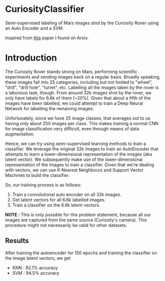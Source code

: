 # CuriosityClassifier
Semi-supervised labeling of Mars images shot by the Curiosity Rover using an Auto Encoder and a SVM.

Inspired from [this](https://arxiv.org/pdf/1911.06623.pdf) paper I found on Arxiv.

# **Introduction**

The Curiosity Rover stands strong on Mars, performing scientific experiments and sending images back on a regular basis. Broadly speaking, these images fall into 25 categories, including but not limited to "wheel", "drill", "drill hole", "turret", etc. Labelling all the images taken by the rover is a laborious task, though. From around 32k images shot by the rover, we only have labels for 6.6k of them (~20%). Given that about a fifth of the images have been labelled, we could attempt to train a Deep Neural Network for labelling the remaining images.


Unfortunately, since we have 25 image classes, that averages out to us having only about 250 images per class. This makes training a normal CNN for image classification very difficult, even through means of data augmentation.


Hence, we can try using semi-supervised learning methods to train a classifier. We leverage the original 32k images to train an AutoEncoder that attempts to learn a lower-dimensional representation of the images (aka latent vector). We subsequently make use of the lower-dimensional representation of the images to train a classifier. Given that we're dealing with vectors, we can use K-Nearest Neighbours and Support Vector Machines to build the classifier.

So, our training process is as follows:

1. Train a convolutional auto encoder on all 32k images.
2. Get latent vectors for all 6.6k labelled images.
3. Train a classifier on the 6.6k latent vectors.

**NOTE :**
This is only possible for this problem statement, because all our images are captured from the same source (Curiosity's camera). This procedure might not necessarily be valid for other datasets.

## **Results**
After training the autoencoder for 150 epochs and training the classifier on the image latent vectors, we get
- KNN : 92.1% accuracy
- SVM : 94.5% accuracy
